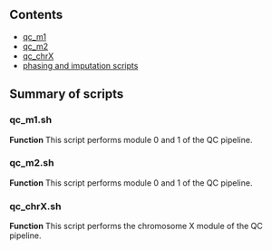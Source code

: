 ## Contents

* [qc_m1](#qc_m1.sh)
* [qc_m2](#qc_m2.sh)
* [qc_chrX](#qc_chrX.sh)
* [phasing and imputation scripts](#phasing_imputation)

## Summary of scripts

### qc_m1.sh

**Function**
This script performs module 0 and 1 of the QC pipeline.

### qc_m2.sh

**Function**
This script performs module 0 and 1 of the QC pipeline.

### qc_chrX.sh

**Function**
This script performs the chromosome X module of the QC pipeline.
